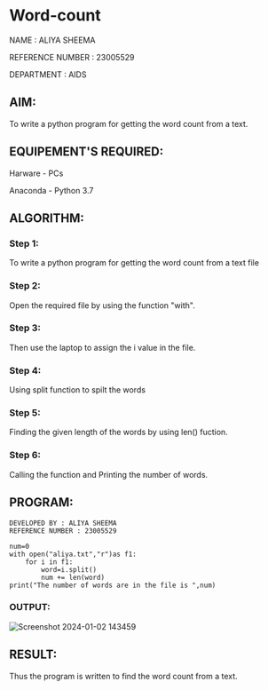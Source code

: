 # Word-count
NAME : ALIYA SHEEMA 

REFERENCE NUMBER : 23005529

DEPARTMENT : AIDS
## AIM:
To write a python program for getting the word count from a text.
## EQUIPEMENT'S REQUIRED: 
Harware - PCs

Anaconda - Python 3.7
## ALGORITHM: 
### Step 1:
To write a python program for getting the word count from a text file

### Step 2: 
Open the required file by using the function "with".

### Step 3: 
Then use the laptop to assign the i value in the file.

### Step 4:  
Using split function to spilt the words

### Step 5: 
Finding the given length of the words by using len() fuction.

### Step 6: 
Calling the function and Printing the number of words.

## PROGRAM:
```
DEVELOPED BY : ALIYA SHEEMA
REFERENCE NUMBER : 23005529

num=0
with open("aliya.txt","r")as f1:
    for i in f1:
        word=i.split()
        num += len(word)
print("The number of words are in the file is ",num)
```
### OUTPUT:

![Screenshot 2024-01-02 143459](https://github.com/23005529/Word-count/assets/139842207/4224e83c-9a8b-46b0-9901-2d52e11fdd71)

## RESULT:

Thus the program is written to find the word count from a text.
